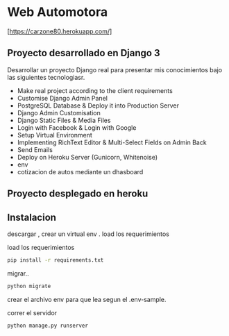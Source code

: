 # Web Automotora

[https://carzone80.herokuapp.com/]

## Proyecto desarrollado en Django 3 

Desarrollar un proyecto Django real para presentar mis conocimientos bajo las siguientes tecnologiasr.


- Make real project according to the client requirements
- Customise Django Admin Panel
- PostgreSQL Database & Deploy it into Production Server
- Django Admin Customisation
- Django Static Files & Media Files
- Login with Facebook & Login with Google
- Setup Virtual Environment
- Implementing RichText Editor & Multi-Select Fields on Admin Back
- Send Emails
- Deploy on Heroku Server (Gunicorn, Whitenoise)
- env
- cotizacion de autos mediante un dhasboard

## Proyecto desplegado en heroku



## Instalacion

descargar , crear un virtual env . load los requerimientos 

load los requerimientos 

```sh
pip install -r requirements.txt 
```

migrar..

```sh
python migrate
```


crear el archivo env para que lea segun el .env-sample.

correr el servidor

```sh
python manage.py runserver
```
